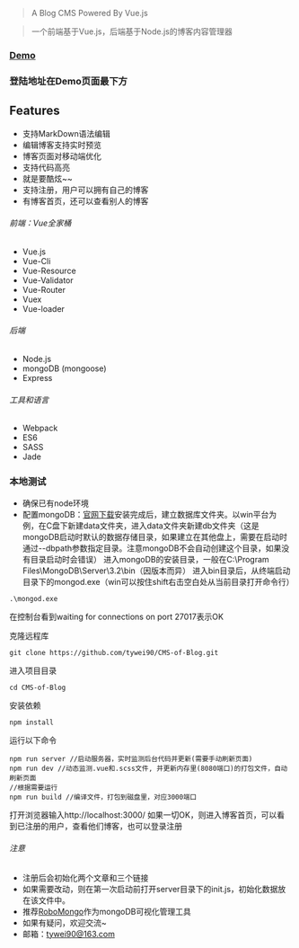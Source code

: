 
> A Blog CMS Powered By Vue.js

> 一个前端基于Vue.js，后端基于Node.js的博客内容管理器

### [Demo](http://115.28.90.175:90/#!/)
### 登陆地址在Demo页面最下方

## Features

* 支持MarkDown语法编辑
* 编辑博客支持实时预览
* 博客页面对移动端优化
* 支持代码高亮
* 就是要酷炫~~
* 支持注册，用户可以拥有自己的博客
* 有博客首页，还可以查看别人的博客

###### 前端：Vue全家桶
* Vue.js
* Vue-Cli
* Vue-Resource
* Vue-Validator
* Vue-Router
* Vuex
* Vue-loader

###### 后端
* Node.js
* mongoDB (mongoose)
* Express

###### 工具和语言
* Webpack
* ES6
* SASS
* Jade

### 本地测试
* 确保已有node环境
* 配置mongoDB：[官网下载](https://www.mongodb.com/download-center?jmp=nav#community)安装完成后，建立数据库文件夹。以win平台为例，在C盘下新建data文件夹，进入data文件夹新建db文件夹（这是mongoDB启动时默认的数据存储目录，如果建立在其他盘上，需要在启动时通过--dbpath参数指定目录。注意mongoDB不会自动创建这个目录，如果没有目录启动时会错误）
进入mongoDB的安装目录，一般在C:\Program Files\MongoDB\Server\3.2\bin（因版本而异）
进入bin目录后，从终端启动目录下的mongod.exe（win可以按住shift右击空白处从当前目录打开命令行）
```
.\mongod.exe
```
在控制台看到waiting for connections on port 27017表示OK

克隆远程库
```
git clone https://github.com/tywei90/CMS-of-Blog.git
```
进入项目目录
```
cd CMS-of-Blog
```
安装依赖
```
npm install
```
运行以下命令
```
npm run server //启动服务器，实时监测后台代码并更新(需要手动刷新页面)
npm run dev //动态监测.vue和.scss文件, 并更新内存里(8080端口)的打包文件，自动刷新页面
//根据需要运行
npm run build //编译文件，打包到磁盘里，对应3000端口
```
打开浏览器输入http://localhost:3000/
如果一切OK，则进入博客首页，可以看到已注册的用户，查看他们博客，也可以登录注册

###### 注意
* 注册后会初始化两个文章和三个链接
* 如果需要改动，则在第一次启动前打开server目录下的init.js，初始化数据放在该文件中。
* 推荐[RoboMongo](https://robomongo.org)作为mongoDB可视化管理工具
* 如果有疑问，欢迎交流~
* 邮箱：tywei90@163.com